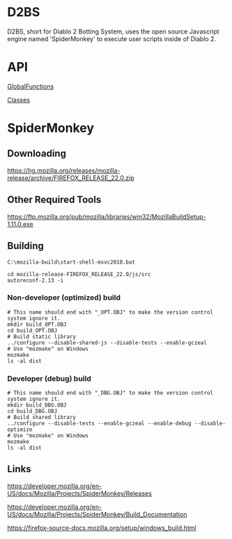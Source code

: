 # D2BS
D2BS, short for Diablo 2 Botting System, uses the open source Javascript engine named 'SpiderMonkey' to execute user scripts inside of Diablo 2.

# API
[GlobalFunctions](doc/api/globalFunctions.md)

[Classes](doc/api/classes.md)


# SpiderMonkey

## Downloading
<https://hg.mozilla.org/releases/mozilla-release/archive/FIREFOX_RELEASE_22.0.zip>


## Other Required Tools
<https://ftp.mozilla.org/pub/mozilla/libraries/win32/MozillaBuildSetup-1.11.0.exe>


## Building
```
C:\mozilla-build\start-shell-msvc2010.bat

cd mozilla-release-FIREFOX_RELEASE_22.0/js/src
autoreconf-2.13 -i
```

### Non-developer (optimized) build
```
# This name should end with "_OPT.OBJ" to make the version control system ignore it.
mkdir build_OPT.OBJ
cd build_OPT.OBJ
# Build static library
../configure --disable-shared-js --disable-tests --enable-gczeal
# Use "mozmake" on Windows
mozmake
ls -al dist
```

### Developer (debug) build
```
# This name should end with "_DBG.OBJ" to make the version control system ignore it.
mkdir build_DBG.OBJ
cd build_DBG.OBJ
# Build shared library
../configure --disable-tests --enable-gczeal --enable-debug --disable-optimize
# Use "mozmake" on Windows
mozmake
ls -al dist
```

## Links
<https://developer.mozilla.org/en-US/docs/Mozilla/Projects/SpiderMonkey/Releases>

<https://developer.mozilla.org/en-US/docs/Mozilla/Projects/SpiderMonkey/Build_Documentation>

<https://firefox-source-docs.mozilla.org/setup/windows_build.html>
